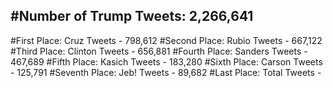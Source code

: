 #Number of Trump Tweets: 2,266,641
---
#First Place: Cruz Tweets - 798,612
#Second Place: Rubio Tweets - 667,122
#Third Place: Clinton Tweets - 656,881
#Fourth Place: Sanders Tweets - 467,689
#Fifth Place: Kasich Tweets - 183,280
#Sixth Place: Carson Tweets - 125,791
#Seventh Place: Jeb! Tweets - 89,682
#Last Place: Total Tweets -  

